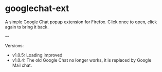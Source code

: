 # googlechat-ext
A simple Google Chat popup extension for Firefox. 
Click once to open, click again to bring it back.

--

Versions:
- v1.0.5: Loading improved
- v1.0.4: The old Google Chat no longer works, it is replaced by Google Mail chat.
